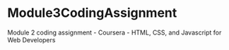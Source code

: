 # Module3CodingAssignment
Module 2 coding assignment - Coursera - HTML, CSS, and Javascript for Web Developers 
